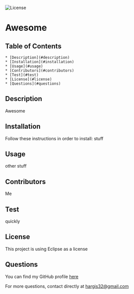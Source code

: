 ![License](https://img.shields.io/badge/License-Eclipse%202.0-blue.svg)

# Awesome 

## Table of Contents
    * [Description](#description) 
    * [Installation](#installation)
    * [Usage](#usage)
    * [Contributors](#contributors)
    * [Test](#test)
    * [License](#license)
    * [Questions](#questions)


## Description <a name="description"></a>

Awesome

## Installation

Follow these instructions in order to install:
stuff

## Usage

other stuff

## Contributors

Me

## Test

quickly

## License

This project is using Eclipse as a license

## Questions

You can find my GitHub profile [here](https://github.com/hargis32)

For more questions, contact directly at [hargis32@gmail.com](mailto:hargis32@gmail.com)

